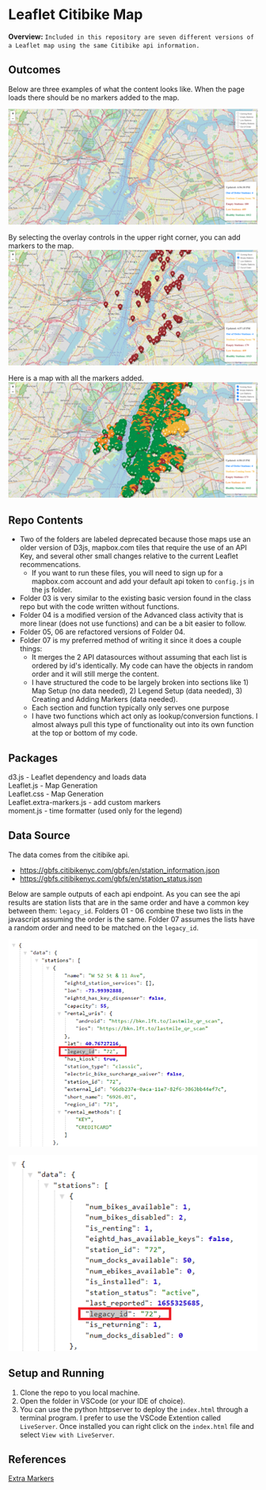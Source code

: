 # Leaflet Citibike Map  

**Overview:** ``` Included in this repository are seven different versions of a Leaflet map using the same Citibike api information.  ```  

## Outcomes  

Below are three examples of what the content looks like.  When the page loads there should be no markers added to the map.

![On Page Load](./images/citibike_load.png)    

By selecting the overlay controls in the upper right corner, you can add markers to the map.  
![Empty Stations](./images/empty_stations.png)  

Here is a map with all the markers added.  
![All Bike Stations](./images/all_stations.png)  

## Repo Contents

*  Two of the folders are labeled deprecated because those maps use an older version of D3js, mapbox.com tiles that require the use of an API Key, and several other small changes relative to the current Leaflet recommencations.  
   *  If you want to run these files, you will need to sign up for a mapbox.com account and add your default api token to `config.js` in the js folder.  
*  Folder 03 is very similar to the existing basic version found in the class repo but with the code written without functions.
*  Folder 04 is a modified version of the Advanced class activity that is more linear (does not use functions) and can be a bit easier to follow.
*  Folder 05, 06 are refactored versions of Folder 04.
*  Folder 07 is my preferred method of writing it since it does a couple things:  
   *  It merges the 2 API datasources without assuming that each list is ordered by id's identically.  My code can have the objects in random order and it will still merge the content.  
   *  I have structured the code to be largely broken into sections like 1) Map Setup (no data needed), 2) Legend Setup (data needed), 3) Creating and Adding Markers (data needed).  
   *  Each section and function typically only serves one purpose
   *  I have two functions which act only as lookup/conversion functions.  I almost always pull this type of functionality out into its own function at the top or bottom of my code.  


## Packages

d3.js - Leaflet dependency and loads data  
Leaflet.js  - Map Generation  
Leaflet.css  - Map Generation  
Leaflet.extra-markers.js  - add custom markers  
moment.js - time formatter (used only for the legend)


## Data Source  
The data comes from the citibike api.  
*  https://gbfs.citibikenyc.com/gbfs/en/station_information.json  
*  https://gbfs.citibikenyc.com/gbfs/en/station_status.json  

Below are sample outputs of each api endpoint.  As you can see the api results are station lists that are in the same order and have a common key between them:  `legacy_id`.   Folders 01 - 06 combine these two lists in the javascript assuming the order is the same.  Folder 07 assumes the lists have a random order and need to be matched on the `legacy_id`.  

![Station Information](./images/station_information_json.png)  


![Station Status](./images/station_status_json.png)  


## Setup and Running  
1.  Clone the repo to you local machine.  
1.  Open the folder in VSCode (or your IDE of choice).
1.  You can use the python httpserver to deploy the `index.html` through a terminal program.  I prefer to use the VSCode Extention called `LiveServer`.  Once installed you can right click on the `index.html` file and select `View with LiveServer`.




## References
[Extra Markers](https://github.com/coryasilva/Leaflet.ExtraMarkers)